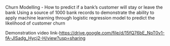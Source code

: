 Churn Modelling - How to predict if a bank’s customer will stay or leave the bank
Using a source of 1000 bank records to demonstrate the ability to apply machine learning through logistic regression model to predict the likelihood of customer churn


Demonstration video link-https://drive.google.com/file/d/15fQ76bE_NpT0v1-fA-JlSadg_Hycj2-H/view?usp=sharing
